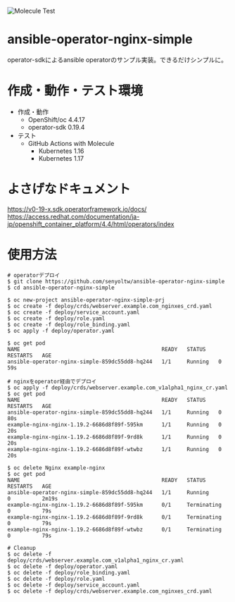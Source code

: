 ![Molecule Test](https://github.com/senyoltw/ansible-operator-nginx-simple/workflows/Molecule%20Test/badge.svg)

# ansible-operator-nginx-simple
operator-sdkによるansible operatorのサンプル実装。できるだけシンプルに。

# 作成・動作・テスト環境  
- 作成・動作
  - OpenShift/oc 4.4.17
  - operator-sdk 0.19.4
- テスト
  - GitHub Actions with Molecule
    - Kubernetes 1.16
    - Kubernetes 1.17

# よさげなドキュメント
https://v0-19-x.sdk.operatorframework.io/docs/  
https://access.redhat.com/documentation/ja-jp/openshift_container_platform/4.4/html/operators/index

# 使用方法
```
# operatorデプロイ
$ git clone https://github.com/senyoltw/ansible-operator-nginx-simple
$ cd ansible-operator-nginx-simple

$ oc new-project ansible-operator-nginx-simple-prj
$ oc create -f deploy/crds/webserver.example.com_nginxes_crd.yaml 
$ oc create -f deploy/service_account.yaml
$ oc create -f deploy/role.yaml
$ oc create -f deploy/role_binding.yaml
$ oc apply -f deploy/operator.yaml

$ oc get pod
NAME                                             READY   STATUS    RESTARTS   AGE
ansible-operator-nginx-simple-859dc55dd8-hq244   1/1     Running   0          59s

# nginxをoperator経由でデプロイ
$ oc apply -f deploy/crds/webserver.example.com_v1alpha1_nginx_cr.yaml 
$ oc get pod
NAME                                             READY   STATUS    RESTARTS   AGE
ansible-operator-nginx-simple-859dc55dd8-hq244   1/1     Running   0          80s
example-nginx-nginx-1.19.2-6686d8f89f-595km      1/1     Running   0          20s
example-nginx-nginx-1.19.2-6686d8f89f-9rd8k      1/1     Running   0          20s
example-nginx-nginx-1.19.2-6686d8f89f-wtwbz      1/1     Running   0          20s

$ oc delete Nginx example-nginx
$ oc get pod
NAME                                             READY   STATUS        RESTARTS   AGE
ansible-operator-nginx-simple-859dc55dd8-hq244   1/1     Running       0          2m19s
example-nginx-nginx-1.19.2-6686d8f89f-595km      0/1     Terminating   0          79s
example-nginx-nginx-1.19.2-6686d8f89f-9rd8k      0/1     Terminating   0          79s
example-nginx-nginx-1.19.2-6686d8f89f-wtwbz      0/1     Terminating   0          79s

# Cleanup
$ oc delete -f deploy/crds/webserver.example.com_v1alpha1_nginx_cr.yaml 
$ oc delete -f deploy/operator.yaml
$ oc delete -f deploy/role_binding.yaml
$ oc delete -f deploy/role.yaml
$ oc delete -f deploy/service_account.yaml
$ oc delete -f deploy/crds/webserver.example.com_nginxes_crd.yaml 
```